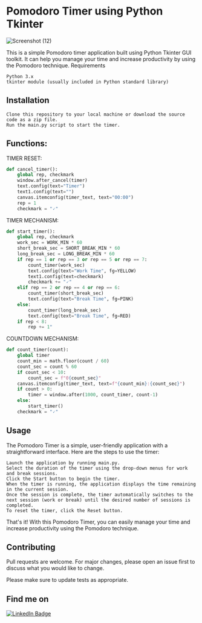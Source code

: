 <h1>Pomodoro Timer using Python Tkinter</h1>

![Screenshot (12)](https://user-images.githubusercontent.com/87391223/232821175-40cdede7-86c2-4ad9-b097-ca4644a32fb3.png)

This is a simple Pomodoro timer application built using Python Tkinter GUI toolkit. It can help you manage your time and increase productivity by using the Pomodoro technique.
Requirements

    Python 3.x
    tkinter module (usually included in Python standard library)

<h2>Installation</h2>

    Clone this repository to your local machine or download the source code as a zip file.
    Run the main.py script to start the timer.

## Functions:
TIMER RESET:
```python
def cancel_timer():
    global rep, checkmark
    window.after_cancel(timer)
    text.config(text="Timer")
    text1.config(text="")
    canvas.itemconfig(timer_text, text="00:00")
    rep = 1
    checkmark = "🗸"
```
TIMER MECHANISM:
```python
def start_timer():
    global rep, checkmark
    work_sec = WORK_MIN * 60
    short_break_sec = SHORT_BREAK_MIN * 60
    long_break_sec = LONG_BREAK_MIN * 60
    if rep == 1 or rep == 3 or rep == 5 or rep == 7:
        count_timer(work_sec)
        text.config(text="Work Time", fg=YELLOW)
        text1.config(text=checkmark)
        checkmark += "🗸"
    elif rep == 2 or rep == 4 or rep == 6:
        count_timer(short_break_sec)
        text.config(text="Break Time", fg=PINK)
    else:
        count_timer(long_break_sec)
        text.config(text="Break Time", fg=RED)
    if rep < 8:
        rep += 1"
```
COUNTDOWN MECHANISM:
```python
def count_timer(count):
    global timer
    count_min = math.floor(count / 60)
    count_sec = count % 60
    if count_sec < 10:
        count_sec = f"0{count_sec}"
    canvas.itemconfig(timer_text, text=f"{count_min}:{count_sec}")
    if count > 0:
        timer = window.after(1000, count_timer, count-1)
    else:
        start_timer()
    checkmark = "🗸"
```
<h2>Usage</h2>
The Pomodoro Timer is a simple, user-friendly application with a straightforward interface. Here are the steps to use the timer:

    Launch the application by running main.py.
    Select the duration of the timer using the drop-down menus for work and break sessions.
    Click the Start button to begin the timer.
    When the timer is running, the application displays the time remaining in the current session.
    Once the session is complete, the timer automatically switches to the next session (work or break) until the desired number of sessions is completed.
    To reset the timer, click the Reset button.

That's it! With this Pomodoro Timer, you can easily manage your time and increase productivity using the Pomodoro technique.
 ## Contributing

Pull requests are welcome. For major changes, please open an issue first
to discuss what you would like to change.

Please make sure to update tests as appropriate.
## Find me on
[![LinkedIn Badge](https://img.shields.io/badge/LinkedIn-Profile-informational?style=flat&logo=linkedin&logoColor=white&color=0D76A8)](https://www.linkedin.com/in/gokul-bakkiyarasu-531535251)
